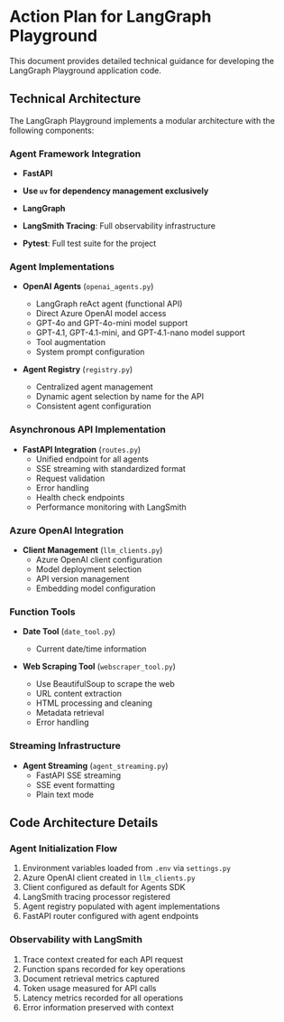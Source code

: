 # Action Plan for LangGraph Playground

This document provides detailed technical guidance for developing the LangGraph Playground application code.

## Technical Architecture

The LangGraph Playground implements a modular architecture with the following components:

### Agent Framework Integration

- **FastAPI**
- **Use `uv` for dependency management exclusively**

- **LangGraph**

- **LangSmith Tracing**: Full observability infrastructure

- **Pytest**: Full test suite for the project

### Agent Implementations

- **OpenAI Agents** (`openai_agents.py`)

  - LangGraph reAct agent (functional API)
  - Direct Azure OpenAI model access
  - GPT-4o and GPT-4o-mini model support
  - GPT-4.1, GPT-4.1-mini, and GPT-4.1-nano model support
  - Tool augmentation
  - System prompt configuration

- **Agent Registry** (`registry.py`)
  - Centralized agent management
  - Dynamic agent selection by name for the API
  - Consistent agent configuration

### Asynchronous API Implementation

- **FastAPI Integration** (`routes.py`)
  - Unified endpoint for all agents
  - SSE streaming with standardized format
  - Request validation
  - Error handling
  - Health check endpoints
  - Performance monitoring with LangSmith

### Azure OpenAI Integration

- **Client Management** (`llm_clients.py`)
  - Azure OpenAI client configuration
  - Model deployment selection
  - API version management
  - Embedding model configuration

### Function Tools

- **Date Tool** (`date_tool.py`)

  - Current date/time information

- **Web Scraping Tool** (`webscraper_tool.py`)
  - Use BeautifulSoup to scrape the web
  - URL content extraction
  - HTML processing and cleaning
  - Metadata retrieval
  - Error handling

### Streaming Infrastructure

- **Agent Streaming** (`agent_streaming.py`)
  - FastAPI SSE streaming
  - SSE event formatting
  - Plain text mode

## Code Architecture Details

### Agent Initialization Flow

1. Environment variables loaded from `.env` via `settings.py`
2. Azure OpenAI client created in `llm_clients.py`
3. Client configured as default for Agents SDK
4. LangSmith tracing processor registered
5. Agent registry populated with agent implementations
6. FastAPI router configured with agent endpoints

### Observability with LangSmith

1. Trace context created for each API request
2. Function spans recorded for key operations
3. Document retrieval metrics captured
4. Token usage measured for API calls
5. Latency metrics recorded for all operations
6. Error information preserved with context
